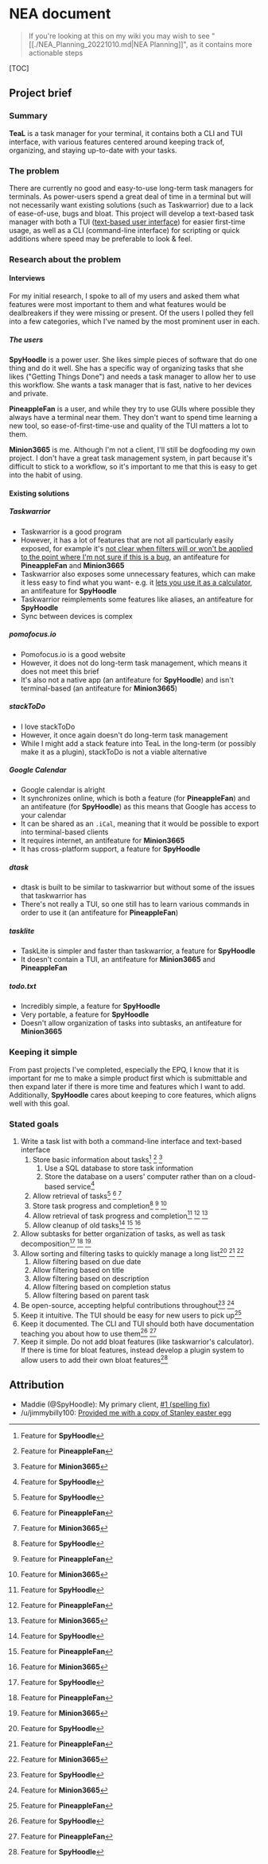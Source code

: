 # NEA document

> If you're looking at this on my wiki you may wish to see
> "[[./NEA_Planning_20221010.md|NEA Planning]]", as it contains more actionable
> steps

[TOC]

## Project brief

### Summary

**TeaL** is a task manager for your terminal, it contains both a CLI and TUI
interface, with various features centered around keeping track of, organizing,
and staying up-to-date with your tasks.

### The problem

<!-- spell-checker:words Taskwarrior -->

There are currently no good and easy-to-use long-term task managers for
terminals. As power-users spend a great deal of time in a terminal but will not
necessarily want existing solutions (such as Taskwarrior) due to a lack of
ease-of-use, bugs and bloat. This project will develop a text-based task manager
with both a TUI ([text-based user
interface](https://en.wikipedia.org/wiki/Text-based_user_interface)) for easier
first-time usage, as well as a CLI (command-line interface) for scripting or
quick additions where speed may be preferable to look & feel.

### Research about the problem

#### Interviews

<!-- spell-checker:words dealbreakers -->

For my initial research, I spoke to all of my users and asked them what features
were most important to them and what features would be dealbreakers if they were
missing or present. Of the users I polled they fell into a few categories, which
I've named by the most prominent user in each.

##### The users

<!-- spell-checker:words dogfooding -->

**SpyHoodle** is a power user. She likes simple pieces of software that do one
thing and do it well. She has a specific way of organizing tasks that she likes
("Getting Things Done") and needs a task manager to allow her to use this
workflow. She wants a task manager that is fast, native to her devices and
private.

**PineappleFan** is a user, and while they try to use GUIs where possible they
always have a terminal near them. They don't want to spend time learning a new
tool, so ease-of-first-time-use and quality of the TUI matters a lot to them.

**Minion3665** is me. Although I'm not a client, I'll still be dogfooding my own
project. I don't have a great task management system, in part because it's
difficult to stick to a workflow, so it's important to me that this is easy to
get into the habit of using.

#### Existing solutions

##### Taskwarrior

<!-- spell-checker:words antifeature -->

- Taskwarrior is a good program
- However, it has a lot of features that are not all particularly easily
  exposed, for example it's [not clear when filters will or won't be applied to
  the point where I'm not sure if this is a
  bug](https://github.com/GothenburgBitFactory/taskwarrior/issues/2917), an
  antifeature for **PineappleFan** and **Minion3665**
- Taskwarrior also exposes some unnecessary features, which can make it less
  easy to find what you want- e.g. it [lets you use it as a
  calculator](https://taskwarrior.org/docs/commands/calc/), an antifeature for
  **SpyHoodle**
- Taskwarrior reimplements some features like aliases, an antifeature for
  **SpyHoodle**
- Sync between devices is complex

##### pomofocus.io

- Pomofocus.io is a good website
- However, it does not do long-term task management, which means it does not
  meet this brief
- It's also not a native app (an antifeature for **SpyHoodle**) and isn't
  terminal-based (an antifeature for **Minion3665**)

##### stackToDo

- I love stackToDo
- However, it once again doesn't do long-term task management
- While I might add a stack feature into TeaL in the long-term (or possibly make
  it as a plugin), stackToDo is not a viable alternative

##### Google Calendar

- Google calendar is alright
- It synchronizes online, which is both a feature (for **PineappleFan**) and an
  antifeature (for **SpyHoodle**) as this means that Google has access to your
  calendar
- It can be shared as an `.iCal`, meaning that it would be possible to export
  into terminal-based clients
- It requires internet, an antifeature for **Minion3665**
- It has cross-platform support, a feature for **SpyHoodle**

##### dtask

- dtask is built to be similar to taskwarrior but without some of the issues
  that taskwarrior has
- There's not really a TUI, so one still has to learn various commands in order
  to use it (an antifeature for **PineappleFan**)

##### tasklite

- TaskLite is simpler and faster than taskwarrior, a feature for **SpyHoodle**
- It doesn't contain a TUI, an antifeature for **Minion3665** and
  **PineappleFan**

##### todo.txt

- Incredibly simple, a feature for **SpyHoodle**
- Very portable, a feature for **SpyHoodle**
- Doesn't allow organization of tasks into subtasks, an antifeature for
  **Minion3665**

### Keeping it simple

From past projects I've completed, especially the EPQ, I know that it is
important for me to make a simple product first which is submittable and then
expand later if there is more time and features which I want to add.
Additionally, **SpyHoodle** cares about keeping to core features, which aligns
well with this goal.

### Stated goals

<!-- spell-checker:words Taskwarrior's -->

1. Write a task list with both a command-line interface and text-based interface
   1. Store basic information about tasks[^1] [^2] [^3]
      1. Use a SQL database to store task information
      2. Store the database on a users' computer rather than on a cloud-based
         service[^1]
   2. Allow retrieval of tasks[^1] [^2] [^3]
   3. Store task progress and completion[^1] [^2] [^3]
   4. Allow retrieval of task progress and completion[^1] [^2] [^3]
   5. Allow cleanup of old tasks[^1] [^2] [^3]
2. Allow subtasks for better organization of tasks, as well as task
   decomposition[^1] [^2] [^3]
3. Allow sorting and filtering tasks to quickly manage a long list[^1] [^2] [^3]
   1. Allow filtering based on due date
   2. Allow filtering based on title
   3. Allow filtering based on description
   4. Allow filtering based on completion status
   5. Allow filtering based on parent task
4. Be open-source, accepting helpful contributions throughout[^1] [^3]
5. Keep it intuitive. The TUI should be easy for new users to pick up[^2]
6. Keep it documented. The CLI and TUI should both have documentation teaching
   you about how to use them[^1] [^2]
7. Keep it simple. Do not add bloat features (like taskwarrior's calculator). If
   there is time for bloat features, instead develop a plugin system to allow
   users to add their own bloat features[^1]

[^1]: Feature for **SpyHoodle**
[^2]: Feature for **PineappleFan**
[^3]: Feature for **Minion3665**

## Attribution

<!-- spell-checker:words Maddie,SpyHoodle,jimmybilly -->

- Maddie (@SpyHoodle): My primary client, [#1 (spelling
  fix)](https://github.com/Minion3665/TeaL/pull/1)
- /u/jimmybilly100: [Provided me with a copy of Stanley easter
  egg](https://www.reddit.com/r/ProgrammerHumor/comments/xkfv92/comment/ipdta72/)
